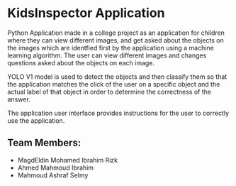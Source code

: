 # KidsInspector Application

Python Application made in a college project as an application for children where they can view different images, and get asked about the objects on the images which are identfied first by the application using a machine learning algorithm. The user can view different images and changes questions asked about the objects on each image.


YOLO V1 model is used to detect the objects and then classify them so that the application matches the click of the user on a specific object and the actual label of that object in order to determine the correctness of the answer.


The application user interface provides instructions for the user to correctly use the application.

## Team Members:

* MagdEldin Mohamed Ibrahim Rizk
* Ahmed Mahmoud Ibrahim
* Mahmoud Ashraf Selmy
